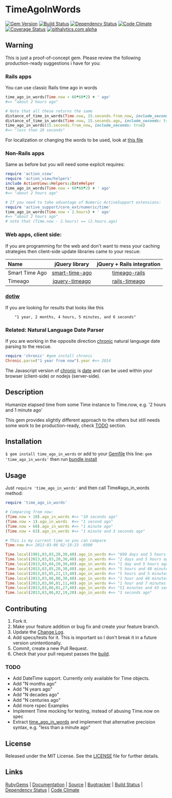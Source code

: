 # TimeAgoInWords

[![Gem Version][GV img]][Gem Version]
[![Build Status][BS img]][Build Status]
[![Dependency Status][DS img]][Dependency Status]
[![Code Climate][CC img]][Code Climate]
[![Coverage Status][CS img]][Coverage Status]
[![githalytics.com alpha](https://cruel-carlota.pagodabox.com/3fe2425a26ab0ca00b5bc6acf817af59 "githalytics.com")](http://githalytics.com/elgalu/time_ago_in_words)

## Warning

This is just a proof-of-concept gem. Please review the following production-ready suggestions i have for you:

### Rails apps

You can use classic Rails time ago in words

```ruby
time_ago_in_words(Time.now - 60*60*2) + ' ago'
#=> "about 2 hours ago"

# Note that all these returns the same
distance_of_time_in_words(Time.now, 15.seconds.from_now, include_seconds: true)
distance_of_time_in_words(Time.now, 15.seconds.ago, include_seconds: true)
time_ago_in_words(15.seconds.from_now, include_seconds: true)
#=> "less than 20 seconds"
```

For localization or changing the words to be used, look at [this file](https://github.com/rails/rails/blob/master/actionview/lib/action_view/locale/en.yml)

### Non-Rails apps

Same as before but you will need some explicit requires:

```ruby
require 'action_view'
require 'action_view/helpers'
include ActionView::Helpers::DateHelper
time_ago_in_words(Time.now - 60*60*2) + ' ago'
#=> "about 2 hours ago"

# If you need to take advantage of Numeric ActiveSupport extensions:
require 'active_support/core_ext/numeric/time'
time_ago_in_words(Time.now - 2.hours) + ' ago'
#=> "about 2 hours ago"
# note that (Time.now - 2.hours) == (2.hours.ago)
```

### Web apps, client side:

If you are programming for the web and don't want to mess your caching strategies then client-side update libraries came to your rescue:

| Name           | jQuery library     | jQuery + Rails integration |
|:-------------- |:------------------:|:--------------------------:|
| Smart Time Ago | [smart-time-ago][] | [timeago-rails][]          |
| Timeago        | [jquery-timeago][] | [rails-timeago][]          |

[smart-time-ago]: https://github.com/pragmaticly/smart-time-ago
[jquery-timeago]: https://github.com/rmm5t/jquery-timeago
[timeago-rails]: https://github.com/ashchan/timeago-rails
[rails-timeago]: https://github.com/jgraichen/rails-timeago

### [dotiw](https://github.com/radar/dotiw)

If you are looking for results that looks like this

        "1 year, 2 months, 4 hours, 5 minutes, and 6 seconds"

### Related: Natural Language Date Parser

If you are working in the opposite direction [chronic][] natural language date parsing to the rescue.

```ruby
require 'chronic' #gem install chronic
Chronic.parse("1 year from now").year #=> 2014
```

The Javascript version of [chronic][] is [date][] and can be used within your browser (client-side) or nodejs (server-side).

## Description

Humanize elapsed time from some Time instance to Time.now, e.g. '2 hours and 1 minute ago'

This gem provides slightly different approach to the others but still needs some work to be production-ready, check [TODO](#todo) section.

## Installation

`$ gem install time_ago_in_words` or add to your [Gemfile][] this line: `gem 'time_ago_in_words'` then run [bundle install][]

## Usage

Just `require 'time_ago_in_words'` and then call Time#ago_in_words method:

```ruby
require 'time_ago_in_words'

# Comparing from now:
(Time.now - 10).ago_in_words #=> "10 seconds ago"
(Time.now - 1).ago_in_words  #=> "1 second ago"
(Time.now - 60).ago_in_words #=> "1 minute ago"
(Time.now - 63).ago_in_words #=> "1 minute and 3 seconds ago"

# This is my current time so you can compare
Time.now #=> 2013-03-06 02:19:23 -0300

Time.local(1981,03,03,20,30,40).ago_in_words #=> "690 days and 5 hours ago"
Time.local(2013,03,03,20,30,40).ago_in_words #=> "2 days and 5 hours ago"
Time.local(2013,03,04,20,30,40).ago_in_words #=> "1 day and 5 hours ago"
Time.local(2013,03,05,20,30,40).ago_in_words #=> "5 hours and 48 minutes ago"
Time.local(2013,03,05,21,13,40).ago_in_words #=> "5 hours and 5 minutes ago"
Time.local(2013,03,06,00,30,40).ago_in_words #=> "1 hour and 48 minutes ago"
Time.local(2013,03,06,01,11,40).ago_in_words #=> "1 hour and 7 minutes ago"
Time.local(2013,03,06,01,27,40).ago_in_words #=> "51 minutes and 43 seconds ago"
Time.local(2013,03,06,02,19,20).ago_in_words #=> "3 seconds ago"
```

## Contributing

1. Fork it.
2. Make your feature addition or bug fix and create your feature branch.
3. Update the [Change Log][].
3. Add specs/tests for it. This is important so I don't break it in a future version unintentionally.
4. Commit, create a new Pull Request.
5. Check that your pull request passes the [build][travis pull requests].

### TODO
+ Add DateTime support. Currently only available for Time objects.
+ Add "N months ago"
+ Add "N years ago"
+ Add "N decades ago"
+ Add "N centuries ago"
+ Add more rspec Examples
+ Implement Time mocking for testing, instead of abusing Time.now on spec
+ Extract [time_ago_in_words][] and implement that alternative precision syntax, e.g. "less than a minute ago"

## License

Released under the MIT License. See the [LICENSE][] file for further details.

## Links

[RubyGems][] | [Documentation][] | [Source][] | [Bugtracker][] | [Build Status][] | [Dependency Status][] | [Code Climate][]


[bundle install]: http://gembundler.com/v1.3/man/bundle-install.1.html
[Gemfile]: http://gembundler.com/v1.3/gemfile.html
[LICENSE]: LICENSE.md
[Change Log]: CHANGELOG.md

[RubyGems]: https://rubygems.org/gems/time_ago_in_words
[Documentation]: http://rubydoc.info/gems/time_ago_in_words
[Source]: https://github.com/elgalu/time_ago_in_words
[Bugtracker]: https://github.com/elgalu/time_ago_in_words/issues

[travis pull requests]: https://travis-ci.org/elgalu/time_ago_in_words/pull_requests

[Gem Version]: https://rubygems.org/gems/time_ago_in_words
[Build Status]: https://travis-ci.org/elgalu/time_ago_in_words
[Dependency Status]: https://gemnasium.com/elgalu/time_ago_in_words
[Code Climate]: https://codeclimate.com/github/elgalu/time_ago_in_words
[Coverage Status]: https://coveralls.io/r/elgalu/time_ago_in_words

[GV img]: https://badge.fury.io/rb/time_ago_in_words.png
[BS img]: https://travis-ci.org/elgalu/time_ago_in_words.png
[DS img]: https://gemnasium.com/elgalu/time_ago_in_words.png
[CC img]: https://codeclimate.com/github/elgalu/time_ago_in_words.png
[CS img]: https://coveralls.io/repos/elgalu/time_ago_in_words/badge.png?branch=master

[time_ago_in_words]: http://apidock.com/rails/ActionView/Helpers/DateHelper/time_ago_in_words

[chronic]: https://github.com/mojombo/chronic
[date]: https://github.com/matthewmueller/date
